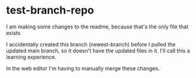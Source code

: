# test-branch-repo

I am making some changes to the readme, because that's the only file that exists

I accidentally created this branch (newest-branch) before I pulled the updated main branch, so it doesn't have the updated files in it. I'll call this a learning experience.

In the web editor I'm having to manually merge these changes.

